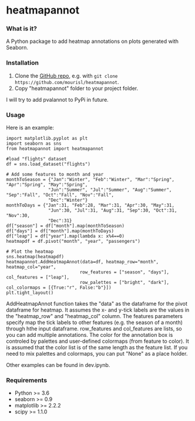 heatmapannot
======

### What is it?
A Python package to add heatmap annotations on plots generated with Seaborn. 

### Installation

1. Clone the [GitHub repo](https://github.com/mourisl/heatmapannot), e.g. with `git clone https://github.com/mourisl/heatmapannot`.
2. Copy "heatmapannot" folder to your project folder.

I will try to add pvalannot to PyPi in future.

### Usage
Here is an example:

```
import matplotlib.pyplot as plt
import seaborn as sns
from heatmapannot import heatmapannot

#load "flights" dataset
df = sns.load_dataset("flights")

# Add some features to month and year
monthToSeason = {"Jan":"Winter", "Feb":"Winter", "Mar":"Spring", "Apr":"Spring", "May":"Spring",
                "Jun":"Summer", "Jul":"Summer", "Aug":"Summer", "Sep":"Fall", "Oct":"Fall", "Nov":"Fall",
                "Dec":"Winter"}
monthToDays = {"Jan":31, "Feb":28, "Mar":31, "Apr":30, "May":31,
                "Jun":30, "Jul":31, "Aug":31, "Sep":30, "Oct":31, "Nov":30,
                "Dec":31}
df["season"] = df["month"].map(monthToSeason)
df["days"] = df["month"].map(monthToDays)
df["leap"] = df["year"].map(lambda x: x%4==0)
heatmapdf = df.pivot("month", "year", "passengers")

# Plot the heatmap
sns.heatmap(heatmapdf)
heatmapannot.AddHeatmapAnnot(data=df, heatmap_row="month", heatmap_col="year",
                            row_features = ["season", "days"], col_features = ["leap"],
                            row_palettes = ["bright", "dark"], col_colormaps = [{True:"r", False:"b"}])
plt.tight_layout()
```

AddHeatmapAnnot function takes the "data" as the dataframe for the pivot dataframe for heatmap. It assumes the x- and y-tick labels are the values in the "heatmap_row" and "heatmap_col" column. The features parameters specify map the tick labels to other features (e.g. the season of a month) through hthe input dataframe. row_features and col_features are lists, so you can add multiple annotations. The color for the annotation box is controled by palettes and user-defined colormaps (from feature to color). It is assumed that the color list is of the same length as the feature list. If you need to mix palettes and colormaps, you can put "None" as a place holder. 

Other examples can be found in dev.ipynb.

### Requirements
+ Python >= 3.6
+ seaborn >= 0.9
+ matplotlib >= 2.2.2
+ scipy >= 1.1.0

